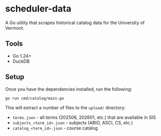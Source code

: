 # scheduler-data

A Go utility that scrapes historical catalog data for the University of Vermont.

## Tools
- Go 1.24+
- DuckDB

## Setup

Once you have the dependencies installed, run the following:

```bash
go run cmd/catalog/main.go
```

This will extract a number of files to the `upload/` directory:
- `terms.json` - all terms (202506, 202601, etc.) that are available in SIS
- `subjects_<term_id>.json` - subjects (ABIO, ASCI, CS, etc.)
- `catalog_<term_id>.json` - course catalog
